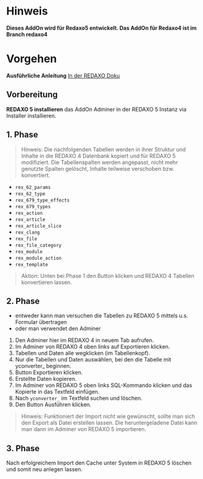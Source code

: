 # Hinweis
**Dieses AddOn wird für Redaxo5 entwickelt. Das AddOn für Redaxo4 ist im Branch redaxo4** 

# Vorgehen

**Ausführliche Anleitung** 
[In der REDAXO Doku](https://redaxo.org/doku/master/upgrade-v4-v5)

## Vorbereitung

**REDAXO 5 installieren**
das AddOn Adminer in der REDAXO 5 Instanz via Installer installieren.

## 1. Phase

> Hinweis: Die nachfolgenden Tabellen werden in ihrer Struktur und Inhalte in die REDAXO 4 Datenbank kopiert und für REDAXO 5 modifiziert. Die Tabellenspalten werden angepasst, nicht mehr genutzte Spalten gelöscht, Inhalte teilweise verschoben bzw. konvertiert.

* `rex_62_params`
* `rex_62_type`
* `rex_679_type_effects`
* `rex_679_types`
* `rex_action`
* `rex_article`
* `rex_article_slice`
* `rex_clang`
* `rex_file`
* `rex_file_category`
* `rex_module`
* `rex_module_action`
* `rex_template`

> Aktion: Unten bei Phase 1 den Button klicken und REDAXO 4 Tabellen konvertieren lassen.

## 2. Phase

* entweder kann man versuchen die Tabellen zu REDAXO 5 mittels u.s. Formular übertragen
* oder man verwendet den Adminer

1. Den Adminer hier im REDAXO 4 in neuem Tab aufrufen.
2. Im Adminer von REDAXO 4 oben links auf Exportieren klicken.
3. Tabellen und Daten alle wegklicken (im Tabellenkopf).
4. Nur die Tabellen und Daten auswählen, bei den die Tabelle mit yconverter_ beginnen.
5. Button Exportieren klicken.
6. Erstellte Daten kopieren.
7. Im Adminer von REDAXO 5 oben links SQL-Kommando klicken und das Kopierte in das Textfeld einfügen.
8. Nach `yconverter_` im Textfeld suchen und löschen.
9. Den Button Ausführen klicken.

> Hinweis: Funktioniert der Import nicht wie gewünscht, sollte man sich den Export als Datei erstellen lassen. Die heruntergeladene Datei kann man dann im Adminer von REDAXO 5 importieren.

## 3. Phase
Nach erfolgreichem Import den Cache unter System in REDAXO 5 löschen und somit neu anlegen lassen. 
